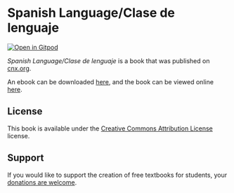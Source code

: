 # Spanish Language/Clase de lenguaje

[![Open in Gitpod](https://gitpod.io/button/open-in-gitpod.svg)](https://gitpod.io/from-referrer/)

_Spanish Language/Clase de lenguaje_ is a book that was published on [cnx.org](https://cnx.org/).

An ebook can be downloaded [here](https://github.com/cnx-user-books/cnxbook-spanish-language-clase-de-lenguaje/releases/latest), and the book can be viewed online [here](https://github.com/cnx-user-books/cnxbook-spanish-language-clase-de-lenguaje/releases/latest).

## License
This book is available under the [Creative Commons Attribution License](./LICENSE) license.

## Support
If you would like to support the creation of free textbooks for students, your [donations are welcome](https://riceconnect.rice.edu/donation/support-openstax-banner).
